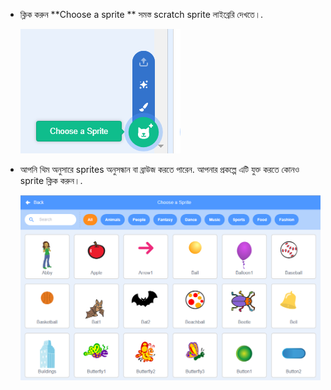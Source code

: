 + ক্লিক করুন **Choose a sprite ** সমস্ত scratch sprite লাইব্রেরি দেখতে।.
    
    ![screenshot](images/sprite-library.png)

+ আপনি থিম অনুসারে sprites অনুসন্ধান বা ব্রাউজ করতে পারেন. আপনার প্রকল্পে এটি যুক্ত করতে কোনও sprite ক্লিক করুন।.
    
    ![screenshot](images/sprite-choose.png)